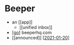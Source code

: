 # Beeper

- an [[app]]
  - [[unified inbox]]
- [[go]] beeperhq.com
- [[announced]] [[2021-01-20]]


[//begin]: # "Autogenerated link references for markdown compatibility"
[go]: go "Go"
[2021-01-20]: journal/2021-01-20 "2021-01-20"
[//end]: # "Autogenerated link references"